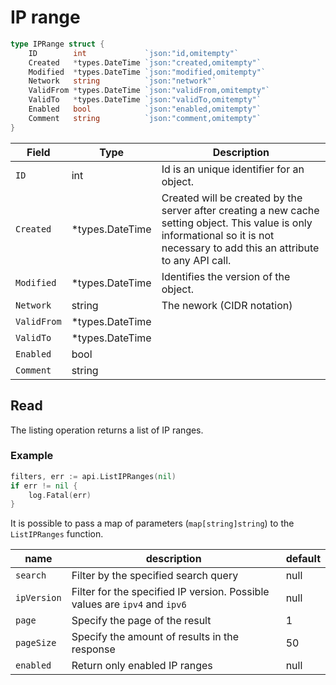 # IP range

```go
type IPRange struct {
	ID        int             `json:"id,omitempty"`
	Created   *types.DateTime `json:"created,omitempty"`
	Modified  *types.DateTime `json:"modified,omitempty"`
	Network   string          `json:"network"`
	ValidFrom *types.DateTime `json:"validFrom,omitempty"`
	ValidTo   *types.DateTime `json:"validTo,omitempty"`
	Enabled   bool            `json:"enabled,omitempty"`
	Comment   string          `json:"comment,omitempty"`
}
```

| Field | Type | Description|
|---|---|---|
| `ID` | int | Id is an unique identifier for an object. |
| `Created` | *types.DateTime | Created will be created by the server after creating a new cache setting object. This value is only informational so it is not necessary to add this an attribute to any API call. |
| `Modified` | *types.DateTime | Identifies the version of the object. |
| `Network` | string | The nework (CIDR notation) |
| `ValidFrom` | *types.DateTime | |
| `ValidTo` | *types.DateTime | |
| `Enabled` | bool | |
| `Comment` | string | |

## Read
The listing operation returns a list of IP ranges.

### Example
```go
filters, err := api.ListIPRanges(nil)
if err != nil {
    log.Fatal(err)
}
```

It is possible to pass a map of parameters (`map[string]string`) to the `ListIPRanges` function.

| name | description | default |
|---|---|---|
| `search` | Filter by the specified search query | null |
| `ipVersion` | Filter for the specified IP version. Possible values are `ipv4` and `ipv6` | null |
| `page` | Specify the page of the result | 1 |
| `pageSize` | Specify the amount of results in the response | 50 |
| `enabled` | Return only enabled IP ranges | null |